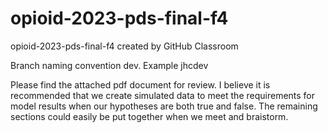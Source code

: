 # opioid-2023-pds-final-f4

opioid-2023-pds-final-f4 created by GitHub Classroom

Branch naming convention <initials>dev. Example jhcdev

Please find the attached pdf document for review. I believe it is recommended that we create simulated data to meet the requirements for model results when our hypotheses are both true and false. The remaining sections could easily be put together when we meet and braistorm. 